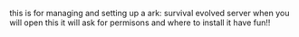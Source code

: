 this is for managing and setting up a ark: survival evolved server when you will open this it will ask for permisons and where to install it have fun!!
